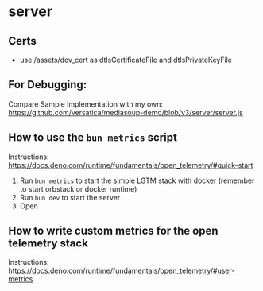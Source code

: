 # server

## Certs

- use /assets/dev_cert as dtlsCertificateFile and dtlsPrivateKeyFile

## For Debugging:

Compare Sample Implementation with my own: https://github.com/versatica/mediasoup-demo/blob/v3/server/server.js

## How to use the `bun metrics` script

Instructions: https://docs.deno.com/runtime/fundamentals/open_telemetry/#quick-start

1. Run `bun metrics` to start the simple LGTM stack with docker (remember to start orbstack or docker runtime)
2. Run `bun dev` to start the server
3. Open

## How to write custom metrics for the open telemetry stack

Instructions: https://docs.deno.com/runtime/fundamentals/open_telemetry/#user-metrics
